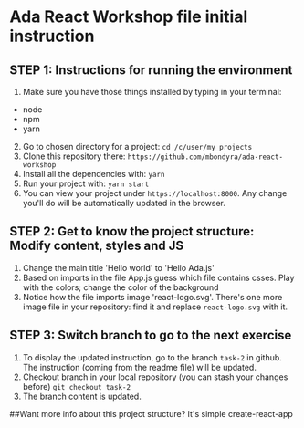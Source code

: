 # Ada React Workshop file initial instruction

## STEP 1: Instructions for running the environment

1. Make sure you have those things installed by typing in your terminal:
- node
- npm
- yarn
2. Go to chosen directory for a project:
`cd /c/user/my_projects`
3. Clone this repository there:
`https://github.com/mbondyra/ada-react-workshop`
4. Install all the dependencies with:
`yarn`
5. Run your project with:
`yarn start`
6. You can view your project under `https://localhost:8000`. Any change you'll do will be automatically updated in the browser.

## STEP 2: Get to know the project structure: Modify content, styles and JS
 
1. Change the main title 'Hello world' to 'Hello Ada.js'
2. Based on imports in the file App.js guess which file contains csses. Play with the colors; change the color of the background 
3. Notice how the file imports image 'react-logo.svg'. There's one more image file in your repository: find it and replace `react-logo.svg` with it.  

## STEP 3: Switch branch to go to the next exercise

1. To display the updated instruction, go to the branch `task-2` in github. The instruction (coming from the readme file) will be updated.
2. Checkout branch in your local repository (you can stash your changes before) `git checkout task-2`
3. The branch content is updated. 

##Want more info about this project structure? It's simple create-react-app 